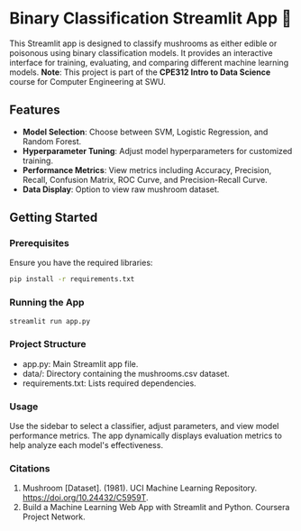 # Binary Classification Streamlit App 🍄

This Streamlit app is designed to classify mushrooms as either edible or poisonous using binary classification models. It provides an interactive interface for training, evaluating, and comparing different machine learning models.
**Note**: This project is part of the **CPE312 Intro to Data Science** course for Computer Engineering at SWU.

## Features

- **Model Selection**: Choose between SVM, Logistic Regression, and Random Forest.
- **Hyperparameter Tuning**: Adjust model hyperparameters for customized training.
- **Performance Metrics**: View metrics including Accuracy, Precision, Recall, Confusion Matrix, ROC Curve, and Precision-Recall Curve.
- **Data Display**: Option to view raw mushroom dataset.

## Getting Started

### Prerequisites

Ensure you have the required libraries:

```bash
pip install -r requirements.txt
```

### Running the App

```bash
streamlit run app.py
```

### Project Structure

- app.py: Main Streamlit app file.
- data/: Directory containing the mushrooms.csv dataset.
- requirements.txt: Lists required dependencies.

### Usage

Use the sidebar to select a classifier, adjust parameters, and view model performance metrics. The app dynamically displays evaluation metrics to help analyze each model's effectiveness.

### Citations

1. Mushroom [Dataset]. (1981). UCI Machine Learning Repository. https://doi.org/10.24432/C5959T.
2. Build a Machine Learning Web App with Streamlit and Python. Coursera Project Network.
